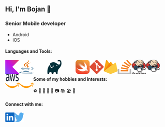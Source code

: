 ## Hi, I'm Bojan 👋

### Senior Mobile developer
- Android
- iOS


#### Languages and Tools:
<img align="left" alt="Kotlin" width="45px" height="45px" src="./img/kotlin-icon.svg" />
<img align="left" alt="Java" width="45px" height="45px" src="./img/java-light.svg#gh-light-mode-only" />
<img align="left" alt="Java" width="45px" height="45px" src="./img/java-dark.svg#gh-dark-mode-only" />
<img align="left" alt="Gradle" width="45px" height="45px" src="./img/gradle-light.svg#gh-light-mode-only" />
<img align="left" alt="Gradle" width="45px" height="45px" src="./img/gradle-dark.svg#gh-dark-mode-only" />
<img align="left" alt="Swift" width="45px" height="45px" src="./img/swift.svg" />
<img align="left" alt="Git" width="45px" height="45px" src="./img/git-icon.svg" />
<img align="left" alt="Firebase" width="45px" height="45px" src="./img/firebase.svg" />
<img align="left" alt="Stack" width="45px" height="45px" src="./img/stackoverflow-icon.svg" />
<img align="left" alt="Jenkins" width="45px" height="45px" src="./img/jenkins-light.svg#gh-light-mode-only" />
<img align="left" alt="Jenkins" width="45px" height="45px" src="./img/jenkins-dark.svg#gh-dark-mode-only" />
<img align="left" alt="AWS" width="45px" height="45px" src="./img/aws-light.svg#gh-light-mode-only" />
<img align="left" alt="AWS" width="45px" height="45px" src="./img/aws-dark.svg#gh-dark-mode-only" />
<br />
<br />

#### Some of my hobbies and interests:
⚽ 🏀 🤿 🎿 🥾 📷 📚 🏖️ 🍺
<br />
#### Connect with me:
[<img align="left" alt="stracatone | LinkedIn" width="30px" height="30px" src="./img/linkedin-icon.svg" />](https://rs.linkedin.com/in/bojan-negovanovic-362921107)
[<img align="left" alt="stracatone | Twitter" width="30px" height="30px" src="./img/twitter.svg" />](https://twitter.com/stracatone)

